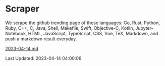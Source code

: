 # Scraper

We scrape the github trending page of these languages: Go, Rust, Python, Ruby, C++, C, Java, Shell, Makefile, Swift, Objective-C, Kotlin, Jupyter-Notebook, HTML, JavaScript, TypeScript, CSS, Vue, TeX, Markdown, and push a markdown result everyday.

[2023-04-14.md](https://github.com/yangwenmai/github-trending-backup/blob/master/2023-04-14.md)

Last Updated: 2023-04-14 04:00:06
